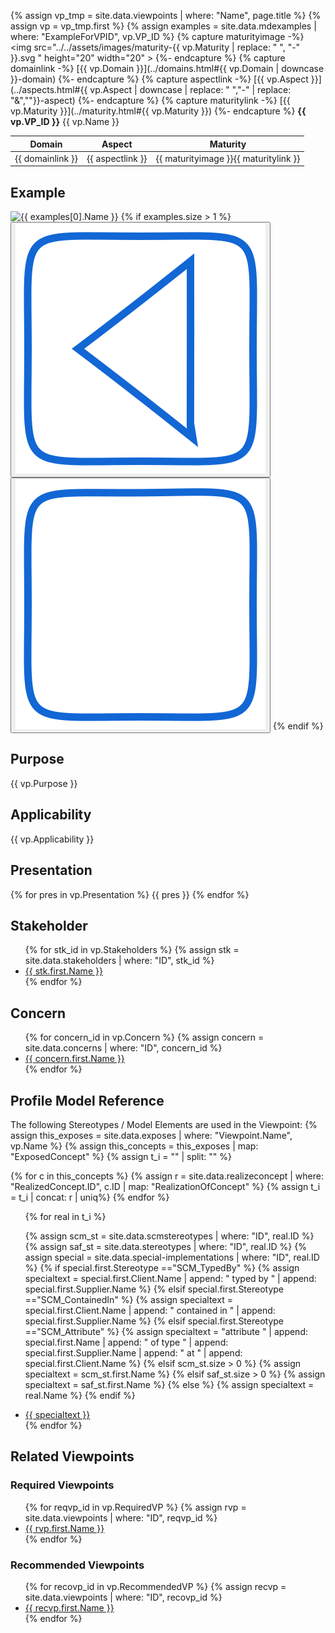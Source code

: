{% assign vp_tmp = site.data.viewpoints | where: "Name", page.title %}
{% assign vp = vp_tmp.first %}
{% assign examples = site.data.mdexamples | where: "ExampleForVPID", vp.VP_ID %}
{% capture maturityimage -%}
<img src="../../assets/images/maturity-{{ vp.Maturity | replace: " ", "-"  }}.svg " height="20" width="20" >
{%- endcapture %}
{% capture domainlink -%}
[{{ vp.Domain }}](../domains.html#{{ vp.Domain | downcase }}-domain)
{%- endcapture %}
{% capture aspectlink -%}
[{{ vp.Aspect }}](../aspects.html#{{ vp.Aspect | downcase | replace: " ","-" | replace: "&",""}}-aspect)
{%- endcapture %}
{% capture maturitylink -%}
[{{ vp.Maturity }}](../maturity.html#{{ vp.Maturity }})
{%- endcapture %}
**{{ vp.VP_ID }}** {{ vp.Name }}

|**Domain**|**Aspect**|**Maturity**|
| --- | --- | --- |
|{{ domainlink }}|{{ aspectlink }}|{{ maturityimage }}{{ maturitylink }}|



## Example

<div id="gallery-container">
  <img id="gallery-image" 
       src="../../diagrams/examples_md/exa{{ examples[0].ID }}.svg"
       alt="{{ examples[0].Name }}"  />
  {% if examples.size > 1 %}
  <button id="prev-btn" onclick="prevImage()"><img src="/assets/images/arrow-left.svg" alt="Previous" /></button>
  <button id="next-btn" onclick="nextImage()"><img src="/assets/images/arrow-right.svg" alt="Previous" /></button>
  {% endif %}
</div>

<script>
  const images = [
    {% for ex in examples %}
      { "src": "../../diagrams/examples_md/exa{{ ex.ID }}.svg", "alt": "{{ ex.Name }}" },
    {% endfor %}
  ];

  let currentIndex = 0;

  function showImage(index) {
    const img = document.getElementById("gallery-image");
    img.src = images[index].src;
    img.alt = images[index].alt;
  }

  function nextImage() {
    currentIndex = (currentIndex + 1) % images.length;
    showImage(currentIndex);
  }

  function prevImage() {
    currentIndex = (currentIndex - 1 + images.length) % images.length;
    showImage(currentIndex);
  }

 
  let startX = 0;
  let endX = 0;
  const threshold = 50;

  const gallery = document.getElementById("gallery-container");

  gallery.addEventListener("touchstart", function (e) {
    startX = e.touches[0].clientX;
  }, { passive: true });

  gallery.addEventListener("touchend", function (e) {
    endX = e.changedTouches[0].clientX;
    const diff = endX - startX;

    if (Math.abs(diff) > threshold) {
      if (diff < 0) {
        nextImage();
      } else {
        prevImage(); 
      }
    }
  }, { passive: true });

</script>


## Purpose
{{ vp.Purpose }}

## Applicability
{{ vp.Applicability }}

## Presentation
{% for pres in vp.Presentation %}
{{ pres }}
{% endfor %}

## Stakeholder
<ul>
{% for stk_id in vp.Stakeholders %}
{% assign stk = site.data.stakeholders | where: "ID", stk_id %}
<li><A href="../stakeholders.html#{{ stk_id }}"> {{ stk.first.Name }} </A></li>
{% endfor %}
</ul>

## Concern
<ul>
{% for concern_id in vp.Concern %}
{% assign concern = site.data.concerns | where: "ID", concern_id %}
<li><A href="../concerns.html#{{ concern_id }}"> {{ concern.first.Name }} </A></li>
{% endfor %}
</ul>

## Profile Model Reference
The following Stereotypes / Model Elements are used in the Viewpoint:
{% assign this_exposes = site.data.exposes | where: "Viewpoint.Name", vp.Name %}
{% assign this_concepts = this_exposes | map: "ExposedConcept" %}
{% assign t_i = "" | split: "" %}

{% for c in this_concepts %}
{% assign r = site.data.realizeconcept | where: "RealizedConcept.ID", c.ID | map: "RealizationOfConcept" %}
{% assign t_i = t_i | concat: r | uniq%}
{% endfor %}

<ul>
{% for real in t_i %}


{% assign scm_st = site.data.scmstereotypes | where: "ID", real.ID %}
{% assign saf_st = site.data.stereotypes | where: "ID", real.ID %}
{% assign special = site.data.special-implementations | where: "ID", real.ID %}
{% if special.first.Stereotype =="SCM_TypedBy" %}
{% assign specialtext =  special.first.Client.Name | append: " typed by " | append: special.first.Supplier.Name %}
{% elsif special.first.Stereotype =="SCM_ContainedIn" %}
{% assign specialtext =  special.first.Client.Name | append: " contained in " | append: special.first.Supplier.Name %}
{% elsif special.first.Stereotype =="SCM_Attribute" %}
{% assign specialtext =  "attribute " | append: special.first.Name | append: " of type " | append: special.first.Supplier.Name | append: " at " | append: special.first.Client.Name %}
{% elsif scm_st.size > 0 %}
{% assign specialtext =  scm_st.first.Name %}
{% elsif saf_st.size > 0 %}
{% assign specialtext =  saf_st.first.Name %}
{% else %}
{% assign specialtext =  real.Name %}
{% endif %}

<li><A href="../../userdoc/stereotypes.html#{{ real.ID }}">{{ specialtext }}</A></li>
{% endfor %}
</ul>


## Related Viewpoints
### Required Viewpoints
<ul>
{% for reqvp_id in vp.RequiredVP %}
{% assign rvp = site.data.viewpoints | where: "ID", reqvp_id %}
<li><A href="../{{ rvp.first.Domain }} Domain/{{ rvp.first.Name }}.html">{{ rvp.first.Name }}</A></li>
{% endfor %}
</ul>

### Recommended Viewpoints
<ul>
{% for recovp_id in vp.RecommendedVP %}
{% assign recvp = site.data.viewpoints | where: "ID", recovp_id %}
<li><A href="../{{ recvp.first.Domain }} Domain/{{ recvp.first.Name }}.html">{{ recvp.first.Name }}</A></li>
{% endfor %}
</ul>
